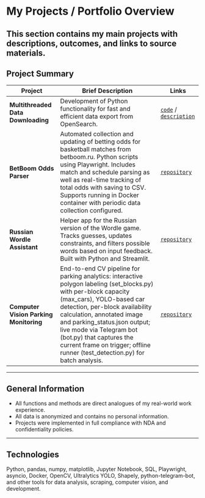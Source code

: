 # My Projects / Portfolio Overview  
This section contains my main projects with descriptions, outcomes, and links to source materials.
---
## Project Summary
| Project                      | Brief Description                                                  | Links                                |
|-----------------------------|---------------------------------------------------------------------|--------------------------------------|
| **Multithreaded Data Downloading** | Development of Python functionality for fast and efficient data export from OpenSearch. | [`code`](/common/concurrent_data_downloader.py) / [`description`](./1.%20Multithreaded%20Data%20Downloading.md) |
| **BetBoom Odds Parser**            | Automated collection and updating of betting odds for basketball matches from betboom.ru. Python scripts using Playwright. Includes match and schedule parsing as well as real-time tracking of total odds with saving to CSV. Supports running in Docker container with periodic data collection configured. | [`repository`](https://github.com/ahruslan17/betboom_totals_parser) |
| **Russian Wordle Assistant** | Helper app for the Russian version of the Wordle game. Tracks guesses, updates constraints, and filters possible words based on input feedback. Built with Python and Streamlit. | [`repository`](https://github.com/ahruslan17/russian_wordle_assistant) |
| **Computer Vision Parking Monitoring** | End-to-end CV pipeline for parking analytics: interactive polygon labeling (set_blocks.py) with per-block capacity (max_cars), YOLO-based car detection, per-block availability calculation, annotated image and parking_status.json output; live mode via Telegram bot (bot.py) that captures the current frame on trigger; offline runner (test_detection.py) for batch analysis. | [`repository`](https://github.com/ahruslan17/CVPM) |

---
## General Information
- All functions and methods are direct analogues of my real-world work experience.  
- All data is anonymized and contains no personal information.  
- Projects were implemented in full compliance with NDA and confidentiality policies.
---
## Technologies
Python, pandas, numpy, matplotlib, Jupyter Notebook, SQL, Playwright, asyncio, Docker, OpenCV, Ultralytics YOLO, Shapely, python-telegram-bot, and other tools for data analysis, scraping, computer vision, and development.